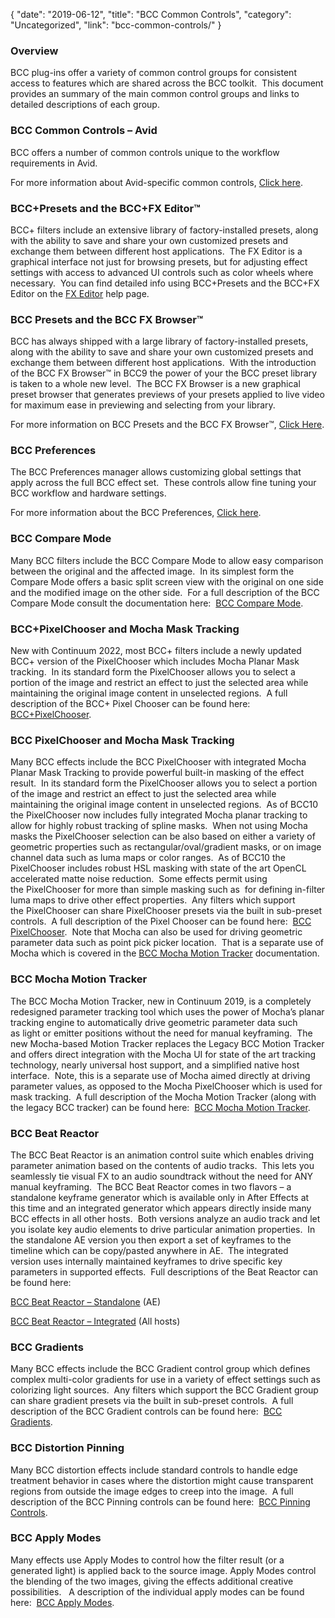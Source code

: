 {
"date": "2019-06-12",
"title": "BCC Common Controls",
"category": "Uncategorized",
"link": "bcc-common-controls/"
}

 ### Overview


BCC plug-ins offer a variety of common control groups for consistent access to features which are shared across the BCC toolkit.  This document provides an summary of the main common control groups and links to detailed descriptions of each group.


### BCC Common Controls – Avid


BCC offers a number of common controls unique to the workflow requirements in Avid.


For more information about Avid-specific common controls, [Click here](/documentation/continuum/bcc-common-controls-avid/).

### BCC+Presets and the BCC+FX Editor™


BCC+ filters include an extensive library of factory-installed presets, along with the ability to save and share your own customized presets and exchange them between different host applications.  The FX Editor is a graphical interface not just for browsing presets, but for adjusting effect settings with access to advanced UI controls such as color wheels where necessary.  You can find detailed info using BCC+Presets and the BCC+FX Editor on the [FX Editor](/documentation/continuum/bcc-fx-editor/) help page.

### BCC Presets and the BCC FX Browser™


BCC has always shipped with a large library of factory-installed presets, along with the ability to save and share your own customized presets and exchange them between different host applications.  With the introduction of the BCC FX Browser™ in BCC9 the power of your the BCC preset library is taken to a whole new level.  The BCC FX Browser is a new graphical preset browser that generates previews of your presets applied to live video for maximum ease in previewing and selecting from your library.


For more information on BCC Presets and the BCC FX Browser™, [Click Here](/documentation/continuum/bcc-presets/).

### BCC Preferences


The BCC Preferences manager allows customizing global settings that apply across the full BCC effect set.  These controls allow fine tuning your BCC workflow and hardware settings.


For more information about the BCC Preferences, [Click here](/documentation/continuum/bcc-preferences/).

### BCC Compare Mode


Many BCC filters include the BCC Compare Mode to allow easy comparison between the original and the affected image.  In its simplest form the Compare Mode offers a basic split screen view with the original on one side and the modified image on the other side.  For a full description of the BCC Compare Mode consult the documentation here:  [BCC Compare Mode](/documentation/continuum/bcc-compare-mode/ "BCC Compare Mode").

### BCC+PixelChooser and Mocha Mask Tracking


New with Continuum 2022, most BCC+ filters include a newly updated BCC+ version of the PixelChooser which includes Mocha Planar Mask tracking.  In its standard form the PixelChooser allows you to select a portion of the image and restrict an effect to just the selected area while maintaining the original image content in unselected regions.  A full description of the BCC+ Pixel Chooser can be found here:  [BCC+PixelChooser](/documentation/continuum/ "BCC+PixelChooser").


### BCC PixelChooser and Mocha Mask Tracking


Many BCC effects include the BCC PixelChooser with integrated Mocha Planar Mask Tracking to provide powerful built-in masking of the effect result.  In its standard form the PixelChooser allows you to select a portion of the image and restrict an effect to just the selected area while maintaining the original image content in unselected regions.  As of BCC10 the PixelChooser now includes fully integrated Mocha planar tracking to allow for highly robust tracking of spline masks.  When not using Mocha masks the PixelChooser selection can be also based on either a variety of geometric properties such as rectangular/oval/gradient masks, or on image channel data such as luma maps or color ranges.  As of BCC10 the PixelChooser includes robust HSL masking with state of the art OpenCL accelerated matte noise reduction.  Some effects permit using the PixelChooser for more than simple masking such as  for defining in-filter luma maps to drive other effect properties.  Any filters which support the PixelChooser can share PixelChooser presets via the built in sub-preset controls.  A full description of the Pixel Chooser can be found here:  [BCC PixelChooser](/documentation/continuum/bcc-pixel-chooser/ "BCC PixelChooser").  Note that Mocha can also be used for driving geometric parameter data such as point pick picker location.  That is a separate use of Mocha which is covered in the [BCC Mocha Motion Tracker](/documentation/continuum/bcc-motion-tracker/) documentation.

### BCC Mocha Motion Tracker


The BCC Mocha Motion Tracker, new in Continuum 2019, is a completely redesigned parameter tracking tool which uses the power of Mocha’s planar tracking engine to automatically drive geometric parameter data such as light or emitter positions without the need for manual keyframing.  The new Mocha-based Motion Tracker replaces the Legacy BCC Motion Tracker and offers direct integration with the Mocha UI for state of the art tracking technology, nearly universal host support, and a simplified native host interface.  Note, this is a separate use of Mocha aimed directly at driving parameter values, as opposed to the Mocha PixelChooser which is used for mask tracking.  A full description of the Mocha Motion Tracker (along with the legacy BCC tracker) can be found here:  [BCC Mocha Motion Tracker](/documentation/continuum/bcc-motion-tracker/ "BCC PixelChooser").

### BCC Beat Reactor


The BCC Beat Reactor is an animation control suite which enables driving parameter animation based on the contents of audio tracks.  This lets you seamlessly tie visual FX to an audio soundtrack without the need for ANY manual keyframing.  The BCC Beat Reactor comes in two flavors – a standalone keyframe generator which is available only in After Effects at this time and an integrated generator which appears directly inside many BCC effects in all other hosts.  Both versions analyze an audio track and let you isolate key audio elements to drive particular animation properties.  In the standalone AE version you then export a set of keyframes to the timeline which can be copy/pasted anywhere in AE.  The integrated version uses internally maintained keyframes to drive specific key parameters in supported effects.  Full descriptions of the Beat Reactor can be found here:


[BCC Beat Reactor – Standalone](/documentation/continuum/bcc-beat-reactor/ "BCC Beat Reactor - Standalone") (AE)

[BCC Beat Reactor – Integrated](/documentation/continuum/bcc-beat-reactor-integrated/ "BCC Beat Reactor - Integrated") (All hosts)

### BCC Gradients


Many BCC effects include the BCC Gradient control group which defines complex multi-color gradients for use in a variety of effect settings such as colorizing light sources.  Any filters which support the BCC Gradient group can share gradient presets via the built in sub-preset controls.  A full description of the BCC Gradient controls can be found here:  [BCC Gradients](/documentation/continuum/bcc-gradient/ "BCC Gradients").

### BCC Distortion Pinning


Many BCC distortion effects include standard controls to handle edge treatment behavior in cases where the distortion might cause transparent regions from outside the image edges to creep into the image.  A full description of the BCC Pinning controls can be found here:  [BCC Pinning Controls](/documentation/continuum/bcc-pinning-controls/ "BCC Pinning Controls").

### BCC Apply Modes


Many effects use Apply Modes to control how the filter result (or a generated light) is applied back to the source image. Apply Modes control the blending of the two images, giving the effects additional creative possibilities.   A description of the individual apply modes can be found here:  [BCC Apply Modes](/documentation/continuum/bcc-apply-modes/ "BCC Apply Modes").

 